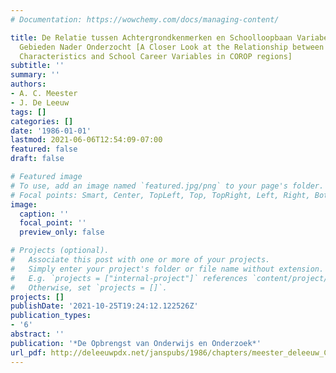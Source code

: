 ```yaml
---
# Documentation: https://wowchemy.com/docs/managing-content/

title: De Relatie tussen Achtergrondkenmerken en Schoolloopbaan Variabelen in COROP
  Gebieden Nader Onderzocht [A Closer Look at the Relationship between Background
  Characteristics and School Career Variables in COROP regions]
subtitle: ''
summary: ''
authors:
- A. C. Meester
- J. De Leeuw
tags: []
categories: []
date: '1986-01-01'
lastmod: 2021-06-06T12:54:09-07:00
featured: false
draft: false

# Featured image
# To use, add an image named `featured.jpg/png` to your page's folder.
# Focal points: Smart, Center, TopLeft, Top, TopRight, Left, Right, BottomLeft, Bottom, BottomRight.
image:
  caption: ''
  focal_point: ''
  preview_only: false

# Projects (optional).
#   Associate this post with one or more of your projects.
#   Simply enter your project's folder or file name without extension.
#   E.g. `projects = ["internal-project"]` references `content/project/deep-learning/index.md`.
#   Otherwise, set `projects = []`.
projects: []
publishDate: '2021-10-25T19:24:12.122526Z'
publication_types:
- '6'
abstract: ''
publication: '*De Opbrengst van Onderwijs en Onderzoek*'
url_pdf: http://deleeuwpdx.net/janspubs/1986/chapters/meester_deleeuw_C_86.pdf
---
```

